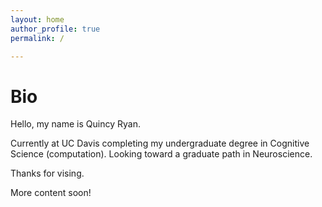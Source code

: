 ```yaml
---
layout: home
author_profile: true
permalink: /

---
```


# Bio
Hello, my name is Quincy Ryan.

Currently at UC Davis completing my undergraduate degree in Cognitive Science (computation). Looking toward a graduate path in Neuroscience. 

Thanks for vising. 

More content soon!